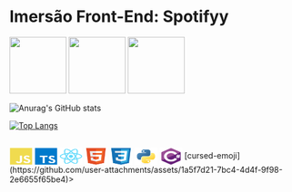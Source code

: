 # Imersão Front-End: Spotifyy

<div>
<img src="https://cdn.jsdelivr.net/gh/devicons/devicon@latest/icons/html5/html5-plain-wordmark.svg" height="100" width="100"/>
            
<img src="https://cdn.jsdelivr.net/gh/devicons/devicon@latest/icons/vscode/vscode-original.svg" height="100" width="100"/>

<img src="https://cdn.jsdelivr.net/gh/devicons/devicon@latest/icons/css3/css3-plain-wordmark.svg" height="100" width="100"/>
</div>

![Anurag's GitHub stats](https://github-readme-stats.vercel.app/api?username=nicolasboitata&show_icons=true&theme=radical)

[![Top Langs](https://github-readme-stats.vercel.app/api/top-langs/?username=nicolasboitata&layout=compact)](https://github.com/anuraghazra/github-readme-stats)
<div style="display: inline_block"><br>
<img align="center" alt="Rafa-Js" height="30" width="40" src="https://raw.githubusercontent.com/devicons/devicon/master/icons/javascript/javascript-plain.svg">
<img align="center" alt="Rafa-Ts" height="30" width="40" src="https://raw.githubusercontent.com/devicons/devicon/master/icons/typescript/typescript-plain.svg">
<img align="center" alt="Rafa-React" height="30" width="40" src="https://raw.githubusercontent.com/devicons/devicon/master/icons/react/react-original.svg">
<img align="center" alt="Rafa-HTML" height="30" width="40" src="https://raw.githubusercontent.com/devicons/devicon/master/icons/html5/html5-original.svg">
<img align="center" alt="Rafa-CSS" height="30" width="40" src="https://raw.githubusercontent.com/devicons/devicon/master/icons/css3/css3-original.svg">
<img align="center" alt="Rafa-Python" height="30" width="40" src="https://raw.githubusercontent.com/devicons/devicon/master/icons/python/python-original.svg">
<img align="center" alt="Rafa-Csharp" height="30" width="40" src="https://raw.githubusercontent.com/devicons/devicon/master/icons/csharp/csharp-original.svg">
[cursed-emoji](https://github.com/user-attachments/assets/1a5f7d21-7bc4-4d4f-9f98-2e6655f65be4)>
</div>
